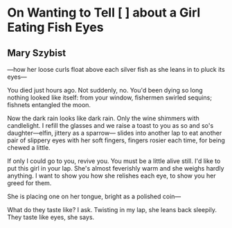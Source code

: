 # On Wanting to Tell [ ] about a Girl Eating Fish Eyes
## Mary Szybist
—how her loose curls float
above each silver fish as she leans in
to pluck its eyes—

You died just hours ago.
Not suddenly, no. You'd been dying so long
nothing looked like itself: from your window,
fishermen swirled sequins;
fishnets entangled the moon.

Now the dark rain
looks like dark rain. Only the wine
shimmers with candlelight. I refill the glasses
and we raise a toast to you
as so and so's daughter—elfin, jittery as a sparrow—
slides into another lap
to eat another pair of slippery eyes
with her soft fingers, fingers rosier each time,
for being chewed a little.

If only I could go to you, revive you.
You must be a little alive still.
I'd like to put this girl in your lap.
She's almost feverishly warm and she weighs
hardly anything. I want to show you how
she relishes each eye, to show you
her greed for them.

She is placing one on her tongue,
bright as a polished coin—

What do they taste like? I ask.
Twisting in my lap, she leans back
sleepily. They taste like eyes, she says.